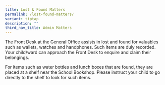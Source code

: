 ```yaml
---
title: Lost & Found Matters
permalink: /lost-found-matters/
variant: tiptap
description: ""
third_nav_title: Admin Matters
---
```

<p>The Front Desk at the General Office assists in lost and found for valuables
such as wallets, watches and handphones. Such items are duly recorded.
Your child/ward can approach the Front Desk to enquire and claim their
belongings.</p>
<p>For items such as water bottles and lunch boxes that are found, they are
placed at a shelf near the School Bookshop. Please instruct your child
to go directly to the shelf to look for such items.</p>